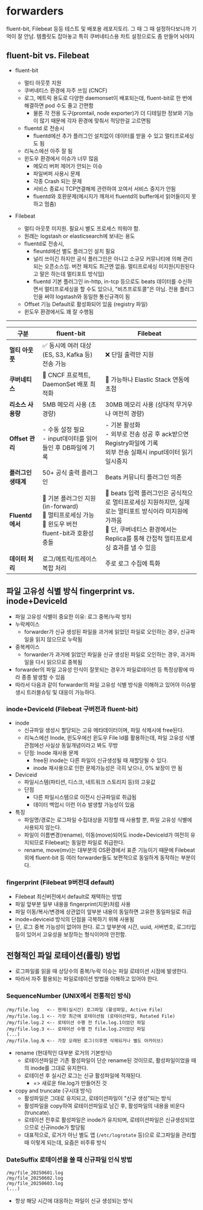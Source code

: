 # forwarders

fluent-bit, Filebeat 등등 테스트 및 배포용 레포지토리.  그 때 그 때 설정하다보니까 기억이 잘 안남. 템플릿도 잡아놓고 특히 쿠버네티스용 차트 설정으로도 좀 만들어 놔야지

## fluent-bit vs. Filebeat

- fluent-bit
  - 멀티 아웃풋 지원
  - 쿠버네티스 환경에 자주 쓰임 (CNCF)
  - 로그, 메트릭 용도로 다양한 daemonset이 배포되는데, fluent-bit로 한 번에 해결하면 pod 수도 줄고 간편함
    - 물론 각 전용 도구(promtail, node exporter)가 더 디테일한 정보와 기능이 많기 때문에 각자 환경에 맞춰서 적당한걸 고르면됨
  - fluentd 로 전송시
    - fluentd에선 추가 플러그인 설치없이 데이터를 받을 수 있고 멀티프로세싱도 됨
  - 리눅스에선 아주 잘 됨
  - 윈도우 환경에서 이슈가 너무 많음
    - 메모리 버퍼 제어가 안되는 이슈
    - 파일버퍼 사용시 문제
    - 각종 Crash 되는 문제
    - 서비스 종료시 TCP연결해제 관련하여 꼬여서 서비스 중지가 안됨
    - fluentd와 호환문제(메시지가 깨져서 fluentd의 buffer에서 읽어들이지 못하고 멈춤)

- Filebeat
  - 멀티 아웃풋 미지원. 필요시 별도 프로세스 띄워야 함.
  - 원래는 logstash or elasticsearch에 보내는 용도
  - fluentd로 전송시,
    - fleuntd에선 별도 플러그인 설치 필요
    - 널리 쓰이긴 하지만 공식 플러그인은 아니고 소규모 커뮤니티에 의해 관리되는 오픈소스임. 버전 패치도 최근엔 없음. 멀티프로세싱 미지원(지원된다고 말은 하는데 멀티포트 방식임)
    - fluentd 기본 플러그인 in-http, in-tcp 등으로도 beats 데이터를 수신하면서 멀티프로세싱을 할 수도 있으나, "비츠프로토콜"은 아님. 전용 플러그인을 써야 logstash와 동일한 통신규격이 됨
  - Offset 기능 Default로 활성화되어 있음 (registry 파일)
  - 윈도우 환경에서도 꽤 잘 수행됨


---
| 구분                 | fluent-bit                                                                 | Filebeat                                                                                      |
|----------------------|----------------------------------------------------------------------------|-----------------------------------------------------------------------------------------------|
| **멀티 아웃풋**       | ✅ 동시에 여러 대상(ES, S3, Kafka 등) 전송 가능                            | ❌ 단일 출력만 지원                                                                           |
| **쿠버네티스**        | 🔵 CNCF 프로젝트, DaemonSet 배포 최적화                                     | 🔵 가능하나 Elastic Stack 연동에 초점                                                         |
| **리소스 사용량**     | 5MB 메모리 사용 (초경량)                                                   | 30MB 메모리 사용 (상대적 무거우나 여전히 경량)                                                              |
| **Offset 관리**       | - 수동 설정 필요<br> - input데이터를 읽어들인 후 DB파일에 기록                                               | - 기본 활성화<br> - 외부로 전송 성공 후 ack받으면 Registry파일에 기록<br> 외부 전송 실패시 input데이터 읽기 일시중지                                                                   |
| **플러그인 생태계**   | 50+ 공식 출력 플러그인                                                     | Beats 커뮤니티 플러그인 의존                                                                   |
| **Fluentd에서**      | 🔹 기본 플러그인 지원(in-forward)<br>🔹 멀티프로세싱 가능<br>🔹 윈도우 버전 fluent-bit과 호환성 충돌                               | 🔹 beats 입력 플러그인은 공식적으로 멀티프로세싱 지원하지만, 실제로는 멀티포트 방식이라 미지원에 가까움<br>🔹 단, 쿠버네티스 환경에서는 Replica를 통해 간접적 멀티프로세싱 효과를 낼 수 있음 |
| **데이터 처리**       | 로그/메트릭/트레이스 복합 처리                                              | 주로 로그 수집에 특화                                                                         |

## 파일 고유성 식별 방식 fingerprint vs. inode+DeviceId

- 파일 고유성 식별이 중요한 이유: 로그 중복/누락 방지
- 누락케이스
  - forwarder가 신규 생성된 파일을 과거에 읽었던 파일로 오인하는 경우, 신규파일을 읽지 않으므로 누락됨
- 중복케이스
  - forwarder가 과거에 읽었던 파일을 신규 생성된 파일로 오인하는 경우, 과거파일을 다시 읽으므로 중복됨
- forwarder의 파일 고유성 인식이 잘못되는 경우가 파일로테이션 등 특정상황에 따라 종종 발생할 수 있음
- 따라서 다음과 같이 forwarder의 파일 고유성 식별 방식을 이해하고 있어야 이슈발생시 트러블슈팅 및 대응이 가능하다.

### inode+DeviceId (Filebeat 구버전과 fluent-bit)

- inode
  - 신규파일 생성시 할당되는 고유 메타데이터이며, 파일 삭제시에 free된다.
  - 리눅스에선 Inode, 윈도우에선 윈도우 File Id를 활용하는데, 파일 고유성 식별 관점에선 사실상 동일개념이라고 봐도 무방
  - 단점: Inode 재사용 문제
    - free된 inode는 다른 파일이 신규생성될 때 재할당될 수 있다.
    - inode 재사용으로 인한 문제가능성은 극히 낮으나, 0% 보장이 안 됨
- Deviceid
  - 파일시스템(파티션, 디스크, 네트워크 스토리지 등)의 고윳값
  - 단점
    - 다른 파일시스템으로 이전시 신규파일로 취급됨
    - 데이터 백업시 이런 이슈 발생할 가능성이 있음
- 특징
  - 파일명/경로는 로그파일 수집대상을 지정할 때 사용할 뿐, 파일 고유성 식별에 사용되지 않는다.
  - 파일이 이름변경(rename), 이동(move)되어도 inode+DeviceId가 여전히 유지되므로 Filebeat는 동일한 파일로 취급한다.
  - rename, move(mv)는 대부분의 OS환경에서 표준 기능이기 때문에 Filebeat 외에 fluent-bit 등 여러 forwarder들도 보편적으로 동일하게 동작하는 부분이다.

### fingerprint (Filebeat 9버전대 default)

- Filebeat 최신버전에서 default로 채택하는 방법
- 파일 앞부분 일부 내용을 fingerprint(지문)처럼 사용
- 파일 이동/복사/변경에 상관없이 앞부분 내용이 동일하면 고유한 동일파일로 취급
- inode+deviceid 방식의 단점을 극복하기 위해 사용됨
- 단, 로그 중복 가능성이 없어야 한다. 로그 앞부분에 시간, uuid, 서버번호, 로그타입 등이 있어서 고유성을 보장하는 형식이어야 안전함.

## 전형적인 파일 로테이션(롤링) 방법

- 로그파일를 읽을 때 상당수의 중복/누락 이슈는 파일 로테이션 시점에 발생한다.
- 따라서 자주 활용되는 파일로테이션 방법을 이해하고 있어야 한다.

### SequenceNumber (UNIX에서 전통적인 방식)

```dir
/my/file.log   <-- 현재(실시간) 로그파일 (활성파일, Active File)
/my/file.log.1 <-- 가장 최근에 로테이션됨 (로테이션파일, Rotated File)
/my/file.log.2 <-- 로테이션 수행 전 file.log.1이었던 파일 
/my/file.log.3 <-- 로테이션 수행 전 file.log.2이었던 파일
(...)
/my/file.log.N <-- 가장 오래된 로그(이후엔 삭제되거나 별도 아카이브)
```

- rename (현대적인 대부분 로거의 기본방식)
  - 로테이션파일은 기존 활성파일이 단순 rename된 것이므로, 활성파일이었을 때의 inode를 그대로 유지한다.
  - 로테이션 후 실시간 로그는 신규 활성파일에 적재된다.
    - => 새로운 file.log가 만들어진 것
- copy and truncate (구시대 방식)
  - 활성파일은 그대로 유지되고, 로테이션파일이 "신규 생성"되는 방식
  - 활성파일을 copy하여 로테이션파일로 남긴 후, 활성파일의 내용을 비운다(truncate).
  - 로테이션 전후로 활성파일은 inode가 유지되며, 로테이션파일은 신규생성되었으므로 신규inode가 할당됨
  - 대표적으로, 로거가 아닌 별도 앱 (`/etc/logrotate` 등)으로 로그파일을 관리할 때 이렇게 되는데, 요즘은 비주류 방식
<!-- - 로그 누락 예시
  - forwarder가 활성파일을 덜 읽었을 때, 로테이션 수행시 -->

### DateSuffix 로테이션을 쓸 때 신규파일 인식 방법

```dir
/my/file_20250601.log
/my/file_20250602.log
/my/file_20250603.log
(...)
```

- 항상 해당 시간에 대응하는 파일이 신규 생성되는 방식
